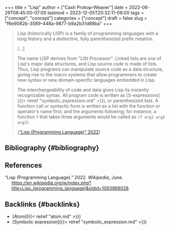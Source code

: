 +++
title = "Lisp"
author = ["Cash Prokop-Weaver"]
date = 2022-06-29T08:45:00-07:00
lastmod = 2023-12-05T20:32:11-08:00
tags = ["concept", "concept"]
categories = ["concept"]
draft = false
slug = "f6e9082b-3589-448a-9877-b9a2b31d88ba"
+++

> Lisp (historically LISP) is a family of programming languages with a long history and a distinctive, fully parenthesized prefix notation.
>
> [...]
>
> The name LISP derives from "LISt Processor". Linked lists are one of Lisp's major data structures, and Lisp source code is made of lists. Thus, Lisp programs can manipulate source code as a data structure, giving rise to the macro systems that allow programmers to create new syntax or new domain-specific languages embedded in Lisp.
>
> The interchangeability of code and data gives Lisp its instantly recognizable syntax. All program code is written as [S-expressions]({{< relref "symbolic_expression.md" >}}), or parenthesized lists. A function call or syntactic form is written as a list with the function or operator's name first, and the arguments following; for instance, a function `f` that takes three arguments would be called as `(f arg1 arg2 arg3)`.
>
> (<a href="#citeproc_bib_item_1">“Lisp (Programming Language)” 2022</a>)


## Bibliography {#bibliography}

## References

<style>.csl-entry{text-indent: -1.5em; margin-left: 1.5em;}</style><div class="csl-bib-body">
  <div class="csl-entry"><a id="citeproc_bib_item_1"></a>“Lisp (Programming Language).” 2022. <i>Wikipedia</i>, June. <a href="https://en.wikipedia.org/w/index.php?title=Lisp_(programming_language)&oldid=1093968028">https://en.wikipedia.org/w/index.php?title=Lisp_(programming_language)&#38;oldid=1093968028</a>.</div>
</div>


## Backlinks {#backlinks}

-   [Atom]({{< relref "atom.md" >}})
-   [Symbolic expression]({{< relref "symbolic_expression.md" >}})
